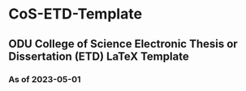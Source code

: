 # CoS-ETD-Template
## ODU College of Science Electronic Thesis or Dissertation (ETD) LaTeX Template
### As of 2023-05-01

